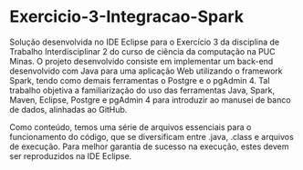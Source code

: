 # Exercicio-3-Integracao-Spark
Solução desenvolvida no IDE Eclipse para o Exercício 3 da disciplina de Trabalho Interdisciplinar 2 do curso de ciência da computação na PUC Minas. O projeto desenvolvido consiste em implementar um back-end desenvolvido com Java para uma aplicação Web utilizando o framework Spark, tendo como demais ferramentas o Postgre e o pgAdmin 4. Tal trabalho objetiva a familiarização do uso das ferramentas Java, Spark, Maven, Eclipse, Postgre e pgAdmin 4 para introduzir ao manusei de banco de dados, alinhadas ao GitHub.

Como conteúdo, temos uma série de arquivos essenciais para o funcionamento do código, que se diversificam entre .java, .class e arquivos de execução. Para melhor garantia de sucesso na execução, estes devem ser reproduzidos na IDE Eclipse.
